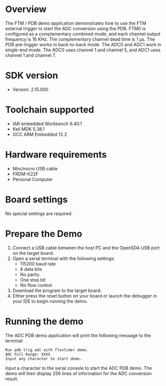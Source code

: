Overview
========

The FTM / PDB demo application demonstrates how to use the FTM external trigger to start the ADC conversion using the
PDB. FTM0 is configured as a complementary combined mode, and each channel output frequency is 16 KHz. The complementary
channel dead time is 1 µs. The PDB pre-trigger works in back-to-back mode. The ADC0 and ADC1 work in single-end mode.
The ADC0 uses channel 1 and channel 5, and ADC1 uses channel 1 and channel 7.

SDK version
===========
- Version: 2.15.000

Toolchain supported
===================
- IAR embedded Workbench  9.40.1
- Keil MDK  5.38.1
- GCC ARM Embedded  12.2

Hardware requirements
=====================
- Mini/micro USB cable
- FRDM-K22F
- Personal Computer

Board settings
==============
No special settings are required.

Prepare the Demo
================
1.  Connect a USB cable between the host PC and the OpenSDA USB port on the target board.
2.  Open a serial terminal with the following settings:
    - 115200 baud rate
    - 8 data bits
    - No parity
    - One stop bit
    - No flow control
3.  Download the program to the target board.
4.  Either press the reset button on your board or launch the debugger in your IDE to begin running the demo.

Running the demo
================
The ADC PDB demo application will print the following message to the terminal:

~~~~~~~~~~~~~~~~~
Run pdb trig adc with flextimer demo.
ADC Full Range: XXXX
Input any character to start demo.
~~~~~~~~~~~~~~~~~~
Input a character to the serial console to start the ADC PDB demo.
The demo will then display 256 lines of information for the ADC conversion result.
